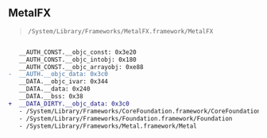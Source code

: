 ## MetalFX

> `/System/Library/Frameworks/MetalFX.framework/MetalFX`

```diff

   __AUTH_CONST.__objc_const: 0x3e20
   __AUTH_CONST.__objc_intobj: 0x180
   __AUTH_CONST.__objc_arrayobj: 0xe88
-  __AUTH.__objc_data: 0x3c0
   __DATA.__objc_ivar: 0x344
   __DATA.__data: 0x240
   __DATA.__bss: 0x38
+  __DATA_DIRTY.__objc_data: 0x3c0
   - /System/Library/Frameworks/CoreFoundation.framework/CoreFoundation
   - /System/Library/Frameworks/Foundation.framework/Foundation
   - /System/Library/Frameworks/Metal.framework/Metal

```
